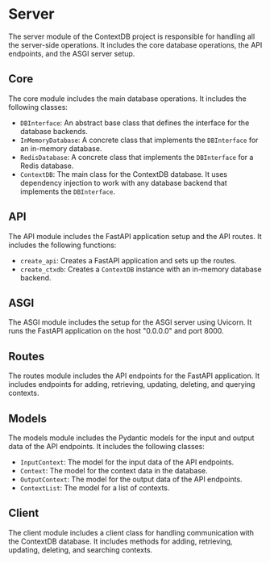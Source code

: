 # Server

The server module of the ContextDB project is responsible for handling all the server-side operations. It includes the core database operations, the API endpoints, and the ASGI server setup.

## Core

The core module includes the main database operations. It includes the following classes:

- `DBInterface`: An abstract base class that defines the interface for the database backends.
- `InMemoryDatabase`: A concrete class that implements the `DBInterface` for an in-memory database.
- `RedisDatabase`: A concrete class that implements the `DBInterface` for a Redis database.
- `ContextDB`: The main class for the ContextDB database. It uses dependency injection to work with any database backend that implements the `DBInterface`.

## API

The API module includes the FastAPI application setup and the API routes. It includes the following functions:

- `create_api`: Creates a FastAPI application and sets up the routes.
- `create_ctxdb`: Creates a `ContextDB` instance with an in-memory database backend.

## ASGI

The ASGI module includes the setup for the ASGI server using Uvicorn. It runs the FastAPI application on the host "0.0.0.0" and port 8000.

## Routes

The routes module includes the API endpoints for the FastAPI application. It includes endpoints for adding, retrieving, updating, deleting, and querying contexts.

## Models

The models module includes the Pydantic models for the input and output data of the API endpoints. It includes the following classes:

- `InputContext`: The model for the input data of the API endpoints.
- `Context`: The model for the context data in the database.
- `OutputContext`: The model for the output data of the API endpoints.
- `ContextList`: The model for a list of contexts.

## Client

The client module includes a client class for handling communication with the ContextDB database. It includes methods for adding, retrieving, updating, deleting, and searching contexts.